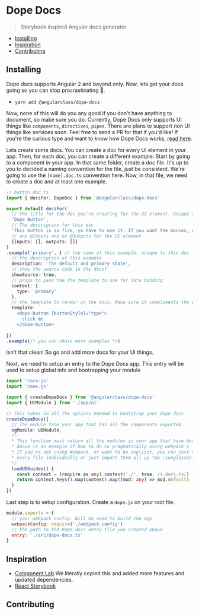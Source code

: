 # Dope Docs
> Storybook inspired Angular docs generator


- [Installing](#installing)
- [Inspiration](#inspiration)
- [Contributing](#contributing)

## Installing
Dope docs supports Angular 2 and beyond only. Now, lets get your docs going so you can stop procrastinating :100:.

* `yarn add @angularclass/dope-docs`

Now, none of this will do you any good if you don't have anything to document, so make sure you do. Currently, Dope Docs only supports UI things like `components`, `directives`, `pipes`. There are plans to support non UI things like services soon. Feel free to send a PR for that if you'd like! If you're the curious type and want to know how Dope Docs works, [read here]().


Lets create some docs. You can create a doc for every UI element in your app. Then, for each doc, you can create a different example. Start by going to a component in your app. In that same folder, create a doc file. It's up to you to decided a naming convention for the file, just be consistent. We're going to use the `[name].doc.ts` convention here. Now, in that file, we need to create a doc and at least one example.

```typescript
// button.doc.ts
import { docsFor, DopeDoc } from '@angularclass/dope-docs'

export default docsFor(
  // the title for the doc you're creating for the UI element. Unique to the dope docs app
  'Dope Button', 
  // The description for this doc
  'This button is so fire, yo have to use it. If you want the monies, use this button',
  // any @Inputs and or @Outputs for the UI element
  {inputs: [], outputs: []}
)
.example('primary', { // the name of this example, unique to this doc
  // the description of this example
  description: 'The default and primary state',
  // show the source code in the docs?
  showSource: true,
  // props to pass the the template to use for data binding
  context: {
    type: 'primary'
  },
  // the template to render in the docs. Make sure it compliments the example name and description. Don't mislead people! 
  template: `
    <dope-button [buttonStyle]="type">
      click me
    </dope-button>
  `
})
.example(/* you can chain more examples */)
```

Isn't that clean! So go and add more docs for your UI things.


Next, we need to setup an entry to the Dope Docs app. This entry will be used to setup global info and bootrapping your module

```typescript
import 'core-js'
import 'zone.js'

import { createDopeDocs } from '@angularclass/dope-docs'
import { UIModule } from './app/ui'

// this takes in all the options needed to bootstrap your dope docs
createDopeDocs({
  // The module from your app that has all the components exported.
  ngModule: UIModule,
  /*
  * This function must return all the modules in your app that have docs.
  * Above is an example of how to do so pragmatically using webpack`s `require.context`.
  * If you're not using Webpack, or want to be explicit, you can just require
  * every file individually or just import them all up top :sunglasses:
  */
  loadUIGuides() {
    const context = (require as any).context('./', true, /\.doc\.ts/)
    return context.keys().map(context).map((mod: any) => mod.default)
  }
})
```

Last step is to setup configuration. Create a `dope.js` on your root file.

```js
module.exports = {
  // your webpack config. Will be used to build the app.
  webpackConfig: require('./webpack.config')
  // the path to the Dope docs entry file you created above
  entry: './src/dope-docs.ts'
}
```



## Inspiration
* [Component Lab](https://github.com/synapse-wireless-labs/component-lab) We literally copied this and added more features and updated dependencies. 
* [React Storybook](https://github.com/storybooks/storybook)

## Contributing





